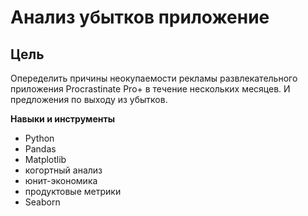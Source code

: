 # **Анализ убытков приложение**
## **Цель**
Опеределить причины неокупаемости рекламы развлекательного приложения Procrastinate Pro+ в течение нескольких месяцев. И предложения по выходу из убытков.

**Навыки и инструменты**
- Python
- Pandas
- Matplotlib
- когортный анализ
- юнит-экономика
- продуктовые метрики
- Seaborn
